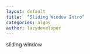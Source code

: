 ```yaml
---
layout: default
title:  "Sliding Window Intro"
categories: algos
author: lazydeveloper
---
```


sliding window